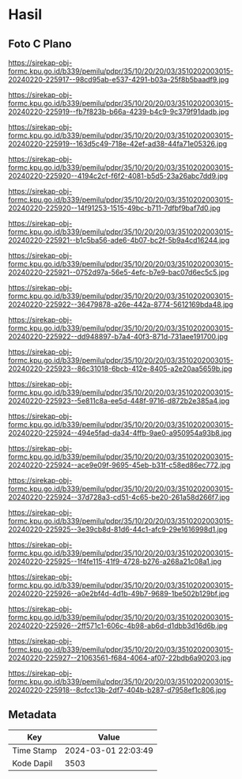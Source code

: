 # Hasil

## Foto C Plano

https://sirekap-obj-formc.kpu.go.id/b339/pemilu/pdpr/35/10/20/20/03/3510202003015-20240220-225917--98cd95ab-e537-4291-b03a-25f8b5baadf9.jpg

https://sirekap-obj-formc.kpu.go.id/b339/pemilu/pdpr/35/10/20/20/03/3510202003015-20240220-225919--fb7f823b-b66a-4239-b4c9-9c379f91dadb.jpg

https://sirekap-obj-formc.kpu.go.id/b339/pemilu/pdpr/35/10/20/20/03/3510202003015-20240220-225919--163d5c49-718e-42ef-ad38-44fa71e05326.jpg

https://sirekap-obj-formc.kpu.go.id/b339/pemilu/pdpr/35/10/20/20/03/3510202003015-20240220-225920--4194c2cf-f6f2-4081-b5d5-23a26abc7dd9.jpg

https://sirekap-obj-formc.kpu.go.id/b339/pemilu/pdpr/35/10/20/20/03/3510202003015-20240220-225920--14f91253-1515-49bc-b711-7dfbf9baf7d0.jpg

https://sirekap-obj-formc.kpu.go.id/b339/pemilu/pdpr/35/10/20/20/03/3510202003015-20240220-225921--b1c5ba56-ade6-4b07-bc2f-5b9a4cd16244.jpg

https://sirekap-obj-formc.kpu.go.id/b339/pemilu/pdpr/35/10/20/20/03/3510202003015-20240220-225921--0752d97a-56e5-4efc-b7e9-bac07d6ec5c5.jpg

https://sirekap-obj-formc.kpu.go.id/b339/pemilu/pdpr/35/10/20/20/03/3510202003015-20240220-225922--36479878-a26e-442a-8774-5612169bda48.jpg

https://sirekap-obj-formc.kpu.go.id/b339/pemilu/pdpr/35/10/20/20/03/3510202003015-20240220-225922--dd948897-b7a4-40f3-871d-731aee191700.jpg

https://sirekap-obj-formc.kpu.go.id/b339/pemilu/pdpr/35/10/20/20/03/3510202003015-20240220-225923--86c31018-6bcb-412e-8405-a2e20aa5659b.jpg

https://sirekap-obj-formc.kpu.go.id/b339/pemilu/pdpr/35/10/20/20/03/3510202003015-20240220-225923--5e811c8a-ee5d-448f-9716-d872b2e385a4.jpg

https://sirekap-obj-formc.kpu.go.id/b339/pemilu/pdpr/35/10/20/20/03/3510202003015-20240220-225924--494e5fad-da34-4ffb-9ae0-a950954a93b8.jpg

https://sirekap-obj-formc.kpu.go.id/b339/pemilu/pdpr/35/10/20/20/03/3510202003015-20240220-225924--ace9e09f-9695-45eb-b31f-c58ed86ec772.jpg

https://sirekap-obj-formc.kpu.go.id/b339/pemilu/pdpr/35/10/20/20/03/3510202003015-20240220-225924--37d728a3-cd51-4c65-be20-261a58d266f7.jpg

https://sirekap-obj-formc.kpu.go.id/b339/pemilu/pdpr/35/10/20/20/03/3510202003015-20240220-225925--3e39cb8d-81d6-44c1-afc9-29e1616998d1.jpg

https://sirekap-obj-formc.kpu.go.id/b339/pemilu/pdpr/35/10/20/20/03/3510202003015-20240220-225925--1f4fe115-41f9-4728-b276-a268a21c08a1.jpg

https://sirekap-obj-formc.kpu.go.id/b339/pemilu/pdpr/35/10/20/20/03/3510202003015-20240220-225926--a0e2bf4d-4d1b-49b7-9689-1be502b129bf.jpg

https://sirekap-obj-formc.kpu.go.id/b339/pemilu/pdpr/35/10/20/20/03/3510202003015-20240220-225926--2ff571c1-606c-4b98-ab6d-d1dbb3d16d6b.jpg

https://sirekap-obj-formc.kpu.go.id/b339/pemilu/pdpr/35/10/20/20/03/3510202003015-20240220-225927--21063561-f684-4064-af07-22bdb6a90203.jpg

https://sirekap-obj-formc.kpu.go.id/b339/pemilu/pdpr/35/10/20/20/03/3510202003015-20240220-225918--8cfcc13b-2df7-404b-b287-d7958ef1c806.jpg


## Metadata

| Key        | Value               |
| ---------- | ------------------- |
| Time Stamp | 2024-03-01 22:03:49 |
| Kode Dapil | 3503                |




